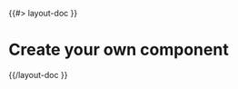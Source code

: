 <!--
/**
 * @name            Create your own
 * @namespace       doc.components
 * @type            Markdown
 * @platform        md
 * @status          stable
 * @menu            Documentation / Components           /doc/components/create-your-own
 *
 * @since           2.0.0
 * @author    Olivier Bossel <olivier.bossel@gmail.com> (https://olivierbossel.com)
 */
-->

{{#> layout-doc }}

# Create your own component

{{/layout-doc }}
